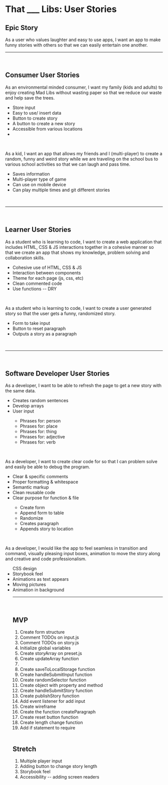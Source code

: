 <h1>That ___ Libs: User Stories</h1>

<h2>Epic Story</h2>
<p>As a user who values laughter and easy to use apps, I want an app to make funny stories with others so that we can easily entertain one another.</p>

<hr/>
<br>
<h2>Consumer User Stories</h2>
<p>As an environmental minded consumer, I want my family (kids and adults) to enjoy creating Mad Libs without wasting paper so that we reduce our waste and help save the trees.</p>
<ul>
<li>Store input</li>
<li>Easy to use/ insert data</li>
<li>Button to create story</li>
<li>A button to create a new story</li>
<li>Accessible from various locations<li>
</ul>
<br>
<p>As a kid, I want an app that allows my friends and I (multi-player) to create a random, funny and weird story while we are traveling on the school bus to various school activities so that we can laugh and pass time.</p>
<ul>
<li>Saves information</li>
<li>Multi-player type of game</li>
<li>Can use on mobile device</li>
<li>Can play multiple times and git different stories</li>
</ul>
<br>
<hr/>
<br>
<h2>Learner User Stories</h2>
<p>As a student who is learning to code, I want to create a web application that includes HTML, CSS & JS interactions together in a cohesive manner so that we create an app that shows my knowledge, problem solving and collaboration skills.</p>
<ul>
<li>Cohesive use of HTML, CSS & JS</li>
<li>Interaction between components</li>
<li>Theme for each page (js, css, etc)</li>
<li>Clean commented code</li>
<li>Use functions -- DRY</li>
</ul>
<br>
<p>As a student who is learning to code, I want to create a user generated story so that the user gets a  funny, randomized story.</p>
<ul>
<li>Form to take input</li>
<li>Button to reset paragraph</li>
<li>Outputs a story as a paragraph</li>
</ul>
<br>
<hr/>
<br>
<h2>Software Developer User Stories</h2>
<p>As a developer, I want to be able to refresh the page to get a new story with the same data.</p>
<ul>
<li>Creates random sentences</li>
<li>Develop arrays</li>
<li>User input</li>
<ul>
<li>Phrases for: person</li>
<li>Phrases for: place</li>
<li>Phrases for: thing</li>
<li>Phrases for: adjective</li>
<li>Phrases for: verb</li>
</ul> </ul>
<br>
<p>As a developer, I want to create clear code for so that I can problem solve and easily be able to debug the program.<p>
<ul>
<li>Clear & specific comments</li>
<li>Proper formatting & whitespace</li>
<li>Semantic markup</li>
<li>Clean reusable code</li>
<li>Clear purpose for function & file</li>
<ul>
<li>Create form</li>
<li>Append form to table</li>
<li>Randomize</li>
<li>Creates paragraph</li>
<li>Appends story to location</li>
</ul></ul>
<br>
<p>As a developer, I would like the app to feel seamless in transition and command, visually pleasing input boxes, animation to move the story along and creative and code professionalism.</p>
<ul>CSS design
<li>Storybook feel</li>
<li>Animations as text appears</li>
<li>Moving pictures</li>
<li>Animation in background</li>

<hr/>
<br>
<h2> MVP</h2>
<ol>
<li>Create form structure</li>
<li>Comment TODOs on input.js</li>
<li>Comment TODOs on story.js</li>
<li>Initialize global variables</li>
<li>Create storyArray on preset.js</li>
<li>Create updateArray function<li>
<li>Create saveToLocalStorage function</li>
<li>Create handleSubmitInput function</li>
<li>Create randomSelector function</li>
<li>Create object with property and method </li>
<li>Create handleSubmitStory function</li>
<li>Create publishStory function </li>
<li>Add event listener for add input </li>
<li>Create wireframe</li>
<li>Create the function createParagraph</li>
<li>Create reset button function</li>
<li>Create length change function</li>
<li>Add if statement to require 
</ol>
<br>
<h2>Stretch</h2>
<ol>
<li>Multiple player input</li>
<li>Adding button to change story length</li>
<li>Storybook feel</li>
<li>Accessibility -- adding screen readers</li>
</ol>
